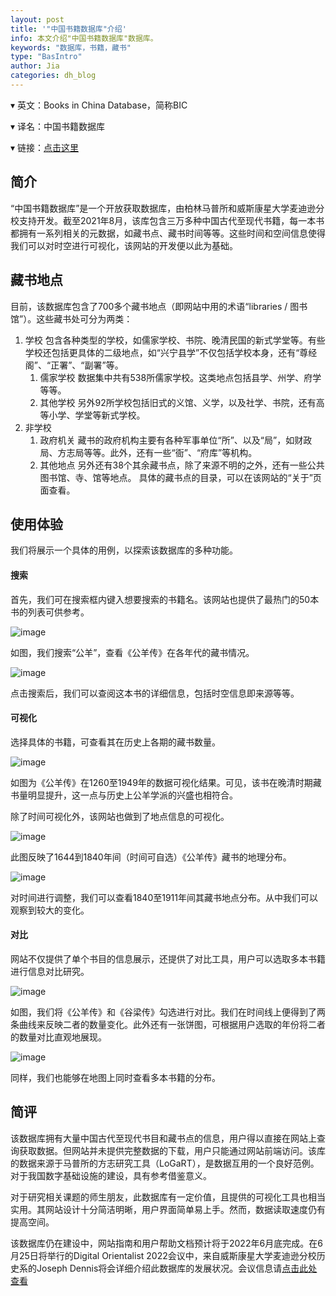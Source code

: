 ```yaml
---
layout: post
title: '"中国书籍数据库"介绍'
info: 本文介绍"中国书籍数据库"数据库。
keywords: "数据库，书籍，藏书"
type: "BasIntro"
author: Jia
categories: dh_blog
---
```


▾ 英文：Books in China Database，简称BIC 

▾ 译名：中国书籍数据库

▾ 链接：[点击这里](https://www.booksinchina.org/)




## 简介
“中国书籍数据库”是一个开放获取数据库，由柏林马普所和威斯康星大学麦迪逊分校支持开发。截至2021年8月，该库包含三万多种中国古代至现代书籍，每一本书都拥有一系列相关的元数据，如藏书点、藏书时间等等。这些时间和空间信息使得我们可以对时空进行可视化，该网站的开发便以此为基础。

## 藏书地点
目前，该数据库包含了700多个藏书地点（即网站中用的术语“libraries / 图书馆”）。这些藏书处可分为两类：
1. 学校
   包含各种类型的学校，如儒家学校、书院、晚清民国的新式学堂等。有些学校还包括更具体的二级地点，如“兴宁县学”不仅包括学校本身，还有“尊经阁”、“正署”、“副署”等。
   1. 儒家学校
        数据集中共有538所儒家学校。这类地点包括县学、州学、府学等等。
   2. 其他学校
        另外92所学校包括旧式的义馆、义学，以及社学、书院，还有高等小学、学堂等新式学校。
2. 非学校
   1. 政府机关
        藏书的政府机构主要有各种军事单位“所”、以及“局”，如财政局、方志局等等。此外，还有一些“衙”、“府库”等机构。
   2. 其他地点
        另外还有38个其余藏书点，除了来源不明的之外，还有一些公共图书馆、寺、馆等地点。
具体的藏书点的目录，可以在该网站的“关于”页面查看。

## 使用体验
我们将展示一个具体的用例，以探索该数据库的多种功能。

#### 搜索

首先，我们可在搜索框内键入想要搜索的书籍名。该网站也提供了最热门的50本书的列表可供参考。

![image](https://raw.githubusercontent.com/DHHD2022/DHHD2022.GitHub.io/main/pics/2022-06-23/searchgy.png)

如图，我们搜索“公羊”，查看《公羊传》在各年代的藏书情况。

![image](https://raw.githubusercontent.com/DHHD2022/DHHD2022.GitHub.io/main/pics/2022-06-23/gyexplore.png)

点击搜索后，我们可以查阅这本书的详细信息，包括时空信息即来源等等。

#### 可视化

选择具体的书籍，可查看其在历史上各期的藏书数量。

![image](https://raw.githubusercontent.com/DHHD2022/DHHD2022.GitHub.io/main/pics/2022-06-23/timelinegy.png)

如图为《公羊传》在1260至1949年的数据可视化结果。可见，该书在晚清时期藏书量明显提升，这一点与历史上公羊学派的兴盛也相符合。

除了时间可视化外，该网站也做到了地点信息的可视化。

![image](https://raw.githubusercontent.com/DHHD2022/DHHD2022.GitHub.io/main/pics/2022-06-23/1644-1840.png)

此图反映了1644到1840年间（时间可自选）《公羊传》藏书的地理分布。

![image](https://raw.githubusercontent.com/DHHD2022/DHHD2022.GitHub.io/main/pics/2022-06-23/1840-1911.png)

对时间进行调整，我们可以查看1840至1911年间其藏书地点分布。从中我们可以观察到较大的变化。

#### 对比

网站不仅提供了单个书目的信息展示，还提供了对比工具，用户可以选取多本书籍进行信息对比研究。

![image](https://raw.githubusercontent.com/DHHD2022/DHHD2022.GitHub.io/main/pics/2022-06-23/duibiCQ.png)

如图，我们将《公羊传》和《谷梁传》勾选进行对比。我们在时间线上便得到了两条曲线来反映二者的数量变化。此外还有一张饼图，可根据用户选取的年份将二者的数量对比直观地展现。

![image](https://raw.githubusercontent.com/DHHD2022/DHHD2022.GitHub.io/main/pics/2022-06-23/duibigeo.png)

同样，我们也能够在地图上同时查看多本书籍的分布。

## 简评

该数据库拥有大量中国古代至现代书目和藏书点的信息，用户得以直接在网站上查询获取数据。但网站并未提供完整数据的下载，用户只能通过网站前端访问。该库的数据来源于马普所的方志研究工具（LoGaRT），是数据互用的一个良好范例。对于我国数字基础设施的建设，具有参考借鉴意义。

对于研究相关课题的师生朋友，此数据库有一定价值，且提供的可视化工具也相当实用。其网站设计十分简洁明晰，用户界面简单易上手。然而，数据读取速度仍有提高空间。

该数据库仍在建设中，网站指南和用户帮助文档预计将于2022年6月底完成。在6月25日将举行的Digital Orientalist 2022会议中，来自威斯康星大学麦迪逊分校历史系的Joseph Dennis将会详细介绍此数据库的发展状况。会议信息请[点击此处查看](https://digitalorientalist.com/digital-orientalists-2022-conference-infrastructure/)